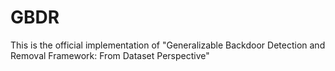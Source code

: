 # GBDR
This is the official implementation of "Generalizable Backdoor Detection and Removal Framework: From Dataset Perspective"
